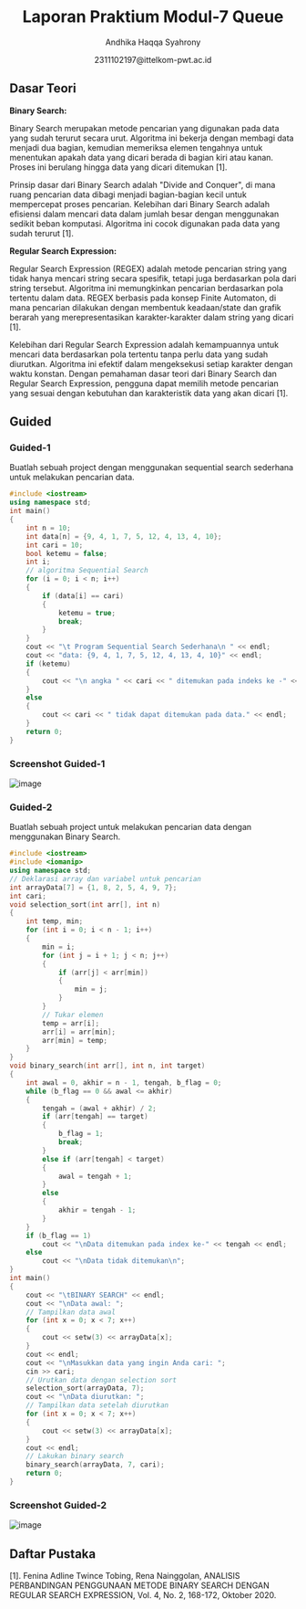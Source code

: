 # <h1 align="center"> Laporan Praktium Modul-7 Queue </h1>
<p align="center"> Andhika Haqqa Syahrony <p>
<p align="center"> 2311102197@ittelkom-pwt.ac.id</p>

## Dasar Teori
<p align = "justify">
<strong>Binary Search:</strong>
    
Binary Search merupakan metode pencarian yang digunakan pada data yang sudah terurut secara urut. Algoritma ini bekerja dengan membagi data menjadi dua bagian, kemudian memeriksa elemen tengahnya untuk menentukan apakah data yang dicari berada di bagian kiri atau kanan. Proses ini berulang hingga data yang dicari ditemukan [1].

Prinsip dasar dari Binary Search adalah "Divide and Conquer", di mana ruang pencarian data dibagi menjadi bagian-bagian kecil untuk mempercepat proses pencarian. Kelebihan dari Binary Search adalah efisiensi dalam mencari data dalam jumlah besar dengan menggunakan sedikit beban komputasi. Algoritma ini cocok digunakan pada data yang sudah terurut [1].

<strong>Regular Search Expression:</strong>

Regular Search Expression (REGEX) adalah metode pencarian string yang tidak hanya mencari string secara spesifik, tetapi juga berdasarkan pola dari string tersebut. Algoritma ini memungkinkan pencarian berdasarkan pola tertentu dalam data. REGEX berbasis pada konsep Finite Automaton, di mana pencarian dilakukan dengan membentuk keadaan/state dan grafik berarah yang merepresentasikan karakter-karakter dalam string yang dicari [1].

Kelebihan dari Regular Search Expression adalah kemampuannya untuk mencari data berdasarkan pola tertentu tanpa perlu data yang sudah diurutkan. Algoritma ini efektif dalam mengeksekusi setiap karakter dengan waktu konstan. Dengan pemahaman dasar teori dari Binary Search dan Regular Search Expression, pengguna dapat memilih metode pencarian yang sesuai dengan kebutuhan dan karakteristik data yang akan dicari [1].
</p>

## Guided

### Guided-1
Buatlah sebuah project dengan menggunakan sequential search sederhana untuk melakukan pencarian data.

```C++
#include <iostream>
using namespace std;
int main()
{
    int n = 10;
    int data[n] = {9, 4, 1, 7, 5, 12, 4, 13, 4, 10};
    int cari = 10;
    bool ketemu = false;
    int i;
    // algoritma Sequential Search
    for (i = 0; i < n; i++)
    {
        if (data[i] == cari)
        {
            ketemu = true;
            break;
        }
    }
    cout << "\t Program Sequential Search Sederhana\n " << endl;
    cout << "data: {9, 4, 1, 7, 5, 12, 4, 13, 4, 10}" << endl;
    if (ketemu)
    {
        cout << "\n angka " << cari << " ditemukan pada indeks ke -" << i << endl;
    }
    else
    {
        cout << cari << " tidak dapat ditemukan pada data." << endl;
    }
    return 0;
}
```
### Screenshot Guided-1

![image](https://github.com/KotaNamaki/Structure-Data-Assignment/assets/125143781/61eb46ac-2baf-4614-8084-fe97c095b370)

### Guided-2
Buatlah sebuah project untuk melakukan pencarian data dengan menggunakan Binary Search.

```C++
#include <iostream>
#include <iomanip>
using namespace std;
// Deklarasi array dan variabel untuk pencarian
int arrayData[7] = {1, 8, 2, 5, 4, 9, 7};
int cari;
void selection_sort(int arr[], int n)
{
    int temp, min;
    for (int i = 0; i < n - 1; i++)
    {
        min = i;
        for (int j = i + 1; j < n; j++)
        {
            if (arr[j] < arr[min])
            {
                min = j;
            }
        }
        // Tukar elemen
        temp = arr[i];
        arr[i] = arr[min];
        arr[min] = temp;
    }
}
void binary_search(int arr[], int n, int target)
{
    int awal = 0, akhir = n - 1, tengah, b_flag = 0;
    while (b_flag == 0 && awal <= akhir)
    {
        tengah = (awal + akhir) / 2;
        if (arr[tengah] == target)
        {
            b_flag = 1;
            break;
        }
        else if (arr[tengah] < target)
        {
            awal = tengah + 1;
        }
        else
        {
            akhir = tengah - 1;
        }
    }
    if (b_flag == 1)
        cout << "\nData ditemukan pada index ke-" << tengah << endl;
    else
        cout << "\nData tidak ditemukan\n";
}
int main()
{
    cout << "\tBINARY SEARCH" << endl;
    cout << "\nData awal: ";
    // Tampilkan data awal
    for (int x = 0; x < 7; x++)
    {
        cout << setw(3) << arrayData[x];
    }
    cout << endl;
    cout << "\nMasukkan data yang ingin Anda cari: ";
    cin >> cari;
    // Urutkan data dengan selection sort
    selection_sort(arrayData, 7);
    cout << "\nData diurutkan: ";
    // Tampilkan data setelah diurutkan
    for (int x = 0; x < 7; x++)
    {
        cout << setw(3) << arrayData[x];
    }
    cout << endl;
    // Lakukan binary search
    binary_search(arrayData, 7, cari);
    return 0;
}
```

### Screenshot Guided-2

![image](https://github.com/KotaNamaki/Structure-Data-Assignment/assets/125143781/84bbde1b-e87c-40c2-9261-3418fb786584)



## Daftar Pustaka
[1]. Fenina Adline Twince Tobing, Rena Nainggolan, ANALISIS PERBANDINGAN PENGGUNAAN METODE BINARY SEARCH DENGAN REGULAR SEARCH EXPRESSION, Vol. 4, No. 2, 168-172, Oktober 2020.
